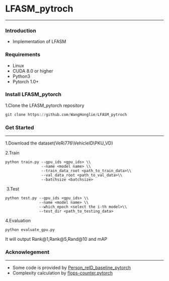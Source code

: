 # LFASM_pytroch
---
### Introduction

- Implementation of LFASM

### Requirements

- Linux
- CUDA 8.0 or higher
- Python3
- Pytorch 1.0+

### Install LFASM_pytorch

1.Clone the LFASM_pytorch repository

```python
git clone https://github.com/WangHonglie/LFASM_pytroch
```

### Get Started

---

1.Download the dataset(VeRi776\VehicleID\PKU_VD)

2.Train

```
python train.py --gpu_ids <gpu_ids> \\
				--name <model name> \\
				--train_data_root <path_to_train_data>\\
				--val_data_root <path_to_val_data>\\
				--batchsize <batchsize>
```

​	3.Test 

```
python test.py --gpu_ids <gpu_ids> \\
			   --name <model name> \\
			   --which_epoch <select the i-th model>\\
			   --test_dir <path_to_testing_data>
```

4.Evaluation

```
python evaluate_gpu.py
```

It will output Rank@1,Rank@5,Rand@10 and mAP

### Acknowlegement

---

- Some code is provided by [Person_reID_baseline_pytorch](https://github.com/layumi/Person_reID_baseline_pytorch)
- Complexity calculation by [flops-counter.pytorch](https://github.com/sovrasov/flops-counter.pytorch)
